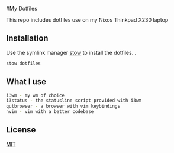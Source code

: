 
#My Dotfiles 

This repo includes dotfiles use on my Nixos Thinkpad X230 laptop

## Installation

Use the symlink manager [stow](https://www.gnu.org/software/stow/) to install the dotfiles. .

```bash
stow dotfiles
```

## What I use

```bash
i3wm - my wm of choice
i3status - the statusline script provided with i3wm
qutbrowser - a browser with vim keybindings
nvim - vim with a better codebase
```

## License
[MIT](https://choosealicense.com/licenses/mit/)
